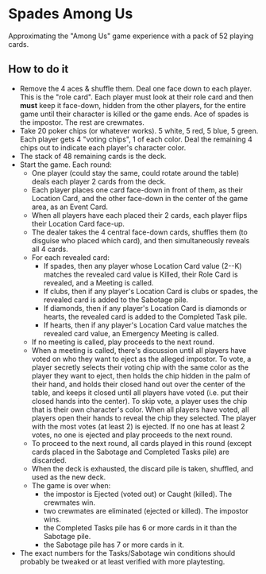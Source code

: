 # Spades Among Us

Approximating the "Among Us" game experience with a pack of 52 playing cards.

## How to do it

- Remove the 4 aces & shuffle them. Deal one face down to each player. This is the "role card". Each player must look at their role card and then **must** keep it face-down, hidden from the other players, for the entire game until their character is killed or the game ends. Ace of spades is the impostor. The rest are crewmates.
- Take 20 poker chips (or whatever works). 5 white, 5 red, 5 blue, 5 green. Each player gets 4 "voting chips", 1 of each color. Deal the remaining 4 chips out to indicate each player's character color.
- The stack of 48 remaining cards is the deck.
- Start the game. Each round:
  - One player (could stay the same, could rotate around the table) deals each player 2 cards from the deck.
  - Each player places one card face-down in front of them, as their Location Card, and the other face-down in the center of the game area, as an Event Card.
  - When all players have each placed their 2 cards, each player flips their Location Card face-up.
  - The dealer takes the 4 central face-down cards, shuffles them (to disguise who placed which card), and then simultaneously reveals all 4 cards.
  - For each revealed card:
    - If spades, then any player whose Location Card value (2--K) matches the revealed card value is Killed, their Role Card is revealed, and a Meeting is called.
    - If clubs, then if any player's Location Card is clubs or spades, the revealed card is added to the Sabotage pile.
    - If diamonds, then if any player's Location Card is diamonds or hearts, the revealed card is added to the Completed Task pile.
    - If hearts, then if any player's Location Card value matches the revealed card value, an Emergency Meeting is called.
  - If no meeting is called, play proceeds to the next round.
  - When a meeting is called, there's discussion until all players have voted on who they want to eject as the alleged impostor. To vote, a player secretly selects their voting chip with the same color as the player they want to eject, then holds the chip hidden in the palm of their hand, and holds their closed hand out over the center of the table, and keeps it closed until all players have voted (i.e. put their closed hands into the center). To skip vote, a player uses the chip that is their own character's color. When all players have voted, all players open their hands to reveal the chip they selected. The player with the most votes (at least 2) is ejected. If no one has at least 2 votes, no one is ejected and play proceeds to the next round.
  - To proceed to the next round, all cards played in this round (except cards placed in the Sabotage and Completed Tasks pile) are discarded.
  - When the deck is exhausted, the discard pile is taken, shuffled, and used as the new deck.
  - The game is over when:
    - the impostor is Ejected (voted out) or Caught (killed). The crewmates win.
    - two crewmates are eliminated (ejected or killed). The impostor wins.
    - the Completed Tasks pile has 6 or more cards in it than the Sabotage pile.
    - the Sabotage pile has 7 or more cards in it.
- The exact numbers for the Tasks/Sabotage win conditions should probably be tweaked or at least verified with more playtesting.
